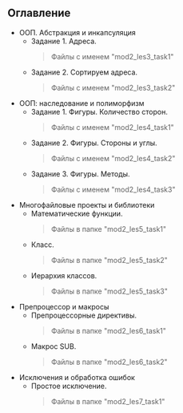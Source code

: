 ## Оглавление

- ООП. Абстракция и инкапсуляция
  - Задание 1. Адреса.
    > Файлы с именем "mod2_les3_task1"
  - Задание 2. Сортируем адреса.
    > Файлы с именем "mod2_les3_task2"
- ООП: наследование и полиморфизм
  - Задание 1. Фигуры. Количество сторон.
    > Файлы с именем "mod2_les4_task1"
  - Задание 2. Фигуры. Стороны и углы.
    > Файлы с именем "mod2_les4_task2"
  - Задание 3. Фигуры. Методы.
    > Файлы с именем "mod2_les4_task3"
- Многофайловые проекты и библиотеки
  - Математические функции.
    > Файлы в папке "mod2_les5_task1"
  - Класс.
    > Файлы в папке "mod2_les5_task2"
  - Иерархия классов.
    > Файлы в папке "mod2_les5_task3"
- Препроцессор и макросы
  - Препроцессорные директивы.
    > Файлы в папке "mod2_les6_task1"
  - Макрос SUB.
    > Файлы в папке "mod2_les6_task2"
- Исключения и обработка ошибок
  - Простое исключение.
    > Файлы в папке "mod2_les7_task1"